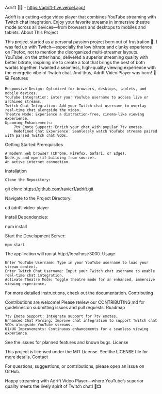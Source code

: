 Adrift 🎥✨ - https://adrift-five.vercel.app/

Adrift is a cutting-edge video player that combines YouTube streaming with Twitch chat integration. Enjoy your favorite streams in immersive theatre mode across all devices—from browsers and desktops to mobiles and tablets.
About This Project

This project started as a personal passion project born out of frustration 😤. I was fed up with Twitch—especially the low bitrate and clunky experience on Firefox, not to mention the disorganized multi-streamer layouts. YouTube, on the other hand, delivered a superior streaming quality with better bitrate, inspiring me to create a tool that brings the best of both worlds together. I wanted a seamless, high-quality viewing experience with the energetic vibe of Twitch chat. And thus, Adrift Video Player was born! 🚀💻
Features

    Responsive Design: Optimized for browsers, desktops, tablets, and mobile devices.
    YouTube Integration: Enter your YouTube username to access live or archived streams.
    Twitch Chat Integration: Add your Twitch chat username to overlay real-time chat alongside the video.
    Theatre Mode: Experience a distraction-free, cinema-like viewing experience.
    Upcoming Enhancements:
        7tv Emote Support: Enrich your chat with popular 7tv emotes.
        Redefined Chat Experience: Seamlessly watch YouTube streams paired with parsed Twitch chat VODs.

Getting Started
Prerequisites

    A modern web browser (Chrome, Firefox, Safari, or Edge).
    Node.js and npm (if building from source).
    An active internet connection.

Installation

    Clone the Repository:

git clone https://github.com/ravier1/adrift.git

Navigate to the Project Directory:

cd adrift-video-player

Install Dependencies:

npm install

Start the Development Server:

    npm start

The application will run at http://localhost:3000.
Usage

    Enter YouTube Username: Type in your YouTube username to load your stream content.
    Enter Twitch Chat Username: Input your Twitch chat username to enable real-time chat integration.
    Activate Theatre Mode: Toggle theatre mode for an enhanced, immersive viewing experience.

For more detailed instructions, check out the documentation.
Contributing

Contributions are welcome! Please review our CONTRIBUTING.md for guidelines on submitting issues and pull requests.
Roadmap

    7tv Emote Support: Integrate support for 7tv emotes.
    Enhanced Chat Parsing: Improve chat integration to support Twitch chat VODs alongside YouTube streams.
    UI/UX Improvements: Continuous enhancements for a seamless viewing experience.

See the issues for planned features and known bugs.
License

This project is licensed under the MIT License. See the LICENSE file for more details.
Contact

For questions, suggestions, or contributions, please open an issue on GitHub.

Happy streaming with Adrift Video Player—where YouTube’s superior quality meets the lively spirit of Twitch chat! 🎉📺
